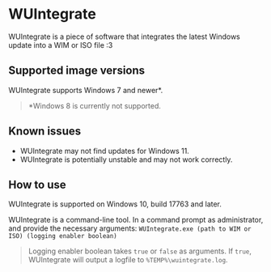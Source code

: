 # WUIntegrate

WUIntegrate is a piece of software that integrates the latest Windows update into a WIM or ISO file :3

## Supported image versions
WUIntegrate supports Windows 7 and newer*.
>*Windows 8 is currently not supported.

## Known issues
- WUIntegrate may not find updates for Windows 11.
- WUIntegrate is potentially unstable and may not work correctly.

## How to use
WUIntegrate is supported on Windows 10, build 17763 and later.

WUIntegrate is a command-line tool. In a command prompt as administrator, and provide the necessary arguments:
```WUIntegrate.exe (path to WIM or ISO) (logging enabler boolean)```

> Logging enabler boolean takes ``true`` or ``false`` as arguments. If ``true``, WUIntegrate will output a logfile to ``%TEMP%\wuintegrate.log``.